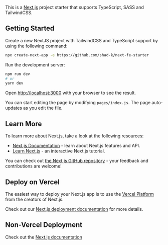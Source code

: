This is a [Next.js](https://nextjs.org/) project starter that supports TypeScript, SASS and TailwindCSS.

## Getting Started

Create a new NextJS project with TailwindCSS and TypeScript support by using the following command:

```bash
npx create-next-app -e https://github.com/shad-k/next-fe-starter
```

Run the development server:

```bash
npm run dev
# or
yarn dev
```


Open [http://localhost:3000](http://localhost:3000) with your browser to see the result.

You can start editing the page by modifying `pages/index.js`. The page auto-updates as you edit the file.

## Learn More

To learn more about Next.js, take a look at the following resources:

- [Next.js Documentation](https://nextjs.org/docs) - learn about Next.js features and API.
- [Learn Next.js](https://nextjs.org/learn) - an interactive Next.js tutorial.

You can check out [the Next.js GitHub repository](https://github.com/vercel/next.js/) - your feedback and contributions are welcome!

## Deploy on Vercel

The easiest way to deploy your Next.js app is to use the [Vercel Platform](https://vercel.com/import?utm_medium=default-template&filter=next.js&utm_source=create-next-app&utm_campaign=create-next-app-readme) from the creators of Next.js.

Check out our [Next.js deployment documentation](https://nextjs.org/docs/deployment) for more details.

## Non-Vercel Deployment

Check out the [Next.js documentation](https://nextjs.org/docs/deployment#other-hosting-options)
